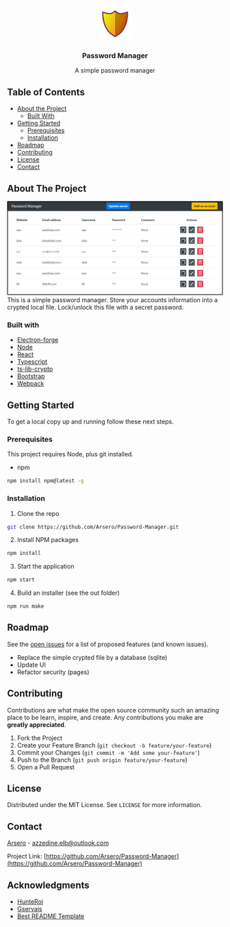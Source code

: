 <!--
*** Thanks for checking out this README Template. If you have a suggestion that would
*** make this better, please fork the repo and create a pull request or simply open
*** an issue with the tag "enhancement".
*** Thanks again! Now go create something AMAZING! :D
-->

<!-- PROJECT SHIELDS -->
<!--
*** I'm using markdown "reference style" links for readability.
*** Reference links are enclosed in brackets [ ] instead of parentheses ( ).
*** See the bottom of this document for the declaration of the reference variables
*** for contributors-url, forks-url, etc. This is an optional, concise syntax you may use.
*** https://www.markdownguide.org/basic-syntax/#reference-style-links
-->

<!-- PROJECT LOGO -->
<br />
<p align="center">
  <a href="https://github.com/Arsero/Password-Manager">
    <img src="icons/shield.png" alt="Logo" width="80" height="80">
  </a>

  <h3 align="center">Password Manager</h3>

  <p align="center">
    A simple password manager
    <br />
</p>

<!-- TABLE OF CONTENTS -->

## Table of Contents

- [About the Project](#about-the-project)
  - [Built With](#built-with)
- [Getting Started](#getting-started)
  - [Prerequisites](#prerequisites)
  - [Installation](#installation)
- [Roadmap](#roadmap)
- [Contributing](#contributing)
- [License](#license)
- [Contact](#contact)

## About The Project

![Simple Password Manager][product-screenshot]
This is a simple password manager. Store your accounts information into a crypted local file. Lock/unlock this file with a secret password.

### Built with

- [Electron-forge](https://github.com/electron-userland/electron-forge)
- [Node](https://nodejs.org/en/about/)
- [React](https://github.com/facebook/react)
- [Typescript](https://github.com/microsoft/TypeScript)
- [ts-lib-crypto](https://github.com/wavesplatform/ts-lib-crypto)
- [Bootstrap](https://github.com/twbs/bootstrap)
- [Webpack](https://github.com/webpack/webpack)

<!-- GETTING STARTED -->

## Getting Started

To get a local copy up and running follow these next steps.

### Prerequisites

This project requires Node, plus git installed.

- npm

```sh
npm install npm@latest -g
```

### Installation

1. Clone the repo

```sh
git clone https://github.com/Arsero/Password-Manager.git
```

2. Install NPM packages

```sh
npm install
```

3. Start the application

```sh
npm start
```

4. Build an installer (see the out folder)

```sh
npm run make
```

<!-- ROADMAP -->

## Roadmap

See the [open issues](https://github.com/Arsero/Password-Manager/issues) for a list of proposed features (and known issues).

- Replace the simple crypted file by a database (sqlite)
- Update UI
- Refactor security (pages)

<!-- CONTRIBUTING -->

## Contributing

Contributions are what make the open source community such an amazing place to be learn, inspire, and create. Any contributions you make are **greatly appreciated**.

1. Fork the Project
2. Create your Feature Branch (`git checkout -b feature/your-feature`)
3. Commit your Changes (`git commit -m 'Add some your-feature'`)
4. Push to the Branch (`git push origin feature/your-feature`)
5. Open a Pull Request

## License

Distributed under the MIT License. See `LICENSE` for more information.

<!-- CONTACT -->

## Contact

[Arsero](https://github.com/Arsero) - azzedine.elb@outlook.com

Project Link: [https://github.com/Arsero/Password-Manager](https://github.com/Arsero/Password-Manager)

<!-- ACKNOWLEDGMENTS -->

## Acknowledgments

- [HunteRoi](https://github.com/HunteRoi)
- [Gservais](https://github.com/Gservais)
- [Best README Template](https://github.com/othneildrew/Best-README-Template)

[product-screenshot]: images/screenshot.png
